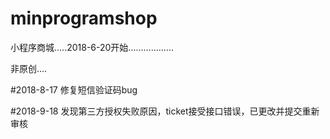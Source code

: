 # minprogramshop
小程序商城.....2018-6-20开始..................

非原创....

#2018-8-17 修复短信验证码bug


#2018-9-18 发现第三方授权失败原因，ticket接受接口错误，已更改并提交重新审核
